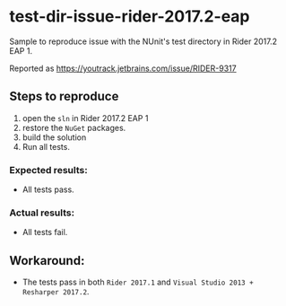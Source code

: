 # test-dir-issue-rider-2017.2-eap
Sample to reproduce issue with the NUnit's test directory in Rider 2017.2 EAP 1.

Reported as https://youtrack.jetbrains.com/issue/RIDER-9317

## Steps to reproduce
1. open the `sln` in Rider 2017.2 EAP 1
2. restore the `NuGet` packages.
3. build the solution
4. Run all tests.

### Expected results:
* All tests pass.

### Actual results:
* All tests fail.

## Workaround:
* The tests pass in both `Rider 2017.1` and `Visual Studio 2013 + Resharper 2017.2`.
